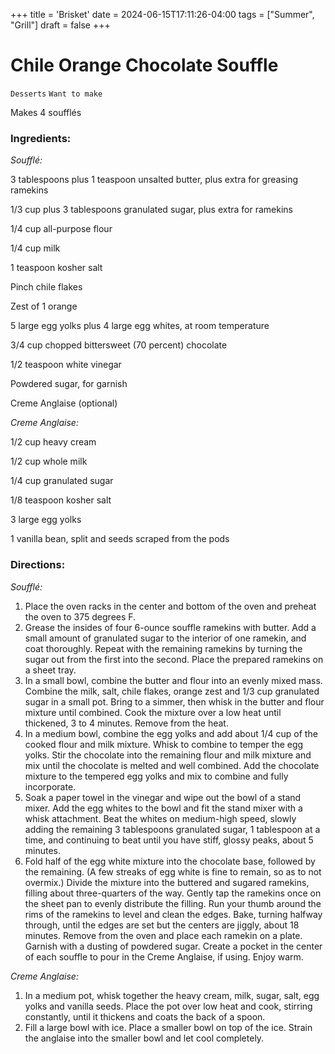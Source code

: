 +++
title = 'Brisket'
date = 2024-06-15T17:11:26-04:00
tags = ["Summer", "Grill"]
draft = false
+++
# Chile Orange Chocolate Souffle

`Desserts` `Want to make`

Makes 4 soufflés 

### **Ingredients:**

_Soufflé:_

3 tablespoons plus 1 teaspoon unsalted butter, plus extra for greasing ramekins

1/3 cup plus 3 tablespoons granulated sugar, plus extra for ramekins 

1/4 cup all-purpose flour 

1/4 cup milk 

1 teaspoon kosher salt 

Pinch chile flakes 

Zest of 1 orange 

5 large egg yolks plus 4 large egg whites, at room temperature 

3/4 cup chopped bittersweet (70 percent) chocolate

1/2 teaspoon white vinegar 

Powdered sugar, for garnish 

Creme Anglaise (optional)

_Creme Anglaise:_

1/2 cup heavy cream

1/2 cup whole milk 

1/4 cup granulated sugar 

1/8 teaspoon kosher salt 

3 large egg yolks 

1 vanilla bean, split and seeds scraped from the pods 

### **Directions:**

_Soufflé:_

1. Place the oven racks in the center and bottom of the oven and preheat the oven to 375 degrees F.
2. Grease the insides of four 6-ounce souffle ramekins with butter. Add a small amount of granulated sugar to the interior of one ramekin, and coat thoroughly. Repeat with the remaining ramekins by turning the sugar out from the first into the second. Place the prepared ramekins on a sheet tray.
3. In a small bowl, combine the butter and flour into an evenly mixed mass. Combine the milk, salt, chile flakes, orange zest and 1/3 cup granulated sugar in a small pot. Bring to a simmer, then whisk in the butter and flour mixture until combined. Cook the mixture over a low heat until thickened, 3 to 4 minutes. Remove from the heat.
4. In a medium bowl, combine the egg yolks and add about 1/4 cup of the cooked flour and milk mixture. Whisk to combine to temper the egg yolks. Stir the chocolate into the remaining flour and milk mixture and mix until the chocolate is melted and well combined. Add the chocolate mixture to the tempered egg yolks and mix to combine and fully incorporate.
5. Soak a paper towel in the vinegar and wipe out the bowl of a stand mixer. Add the egg whites to the bowl and fit the stand mixer with a whisk attachment. Beat the whites on medium-high speed, slowly adding the remaining 3 tablespoons granulated sugar, 1 tablespoon at a time, and continuing to beat until you have stiff, glossy peaks, about 5 minutes.
6. Fold half of the egg white mixture into the chocolate base, followed by the remaining. (A few streaks of egg white is fine to remain, so as to not overmix.) Divide the mixture into the buttered and sugared ramekins, filling about three-quarters of the way. Gently tap the ramekins once on the sheet pan to evenly distribute the filling. Run your thumb around the rims of the ramekins to level and clean the edges. Bake, turning halfway through, until the edges are set but the centers are jiggly, about 18 minutes. Remove from the oven and place each ramekin on a plate. Garnish with a dusting of powdered sugar. Create a pocket in the center of each souffle to pour in the Creme Anglaise, if using. Enjoy warm.

_Creme Anglaise:_

1. In a medium pot, whisk together the heavy cream, milk, sugar, salt, egg yolks and vanilla seeds. Place the pot over low heat and cook, stirring constantly, until it thickens and coats the back of a spoon.
2. Fill a large bowl with ice. Place a smaller bowl on top of the ice. Strain the anglaise into the smaller bowl and let cool completely.
